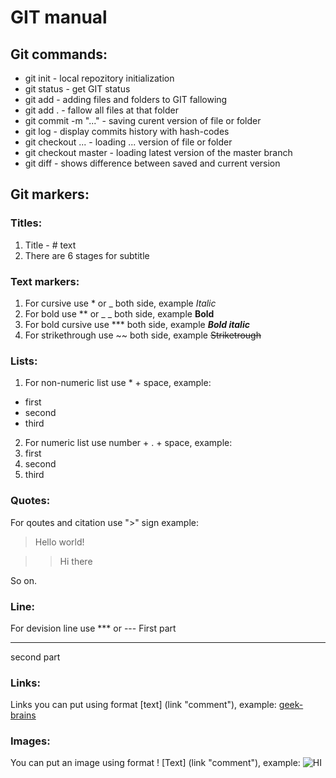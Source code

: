 # GIT manual

## Git commands:
* git init - local repozitory initialization
* git status - get GIT status
* git add - adding files and folders to GIT fallowing
* git add . - fallow all files at that folder
* git commit -m "..." - saving curent version of file or folder
* git log - display commits history with hash-codes
* git checkout ... - loading ... version of file or folder
* git checkout master - loading latest version of the master branch
* git diff - shows difference between saved  and current version 

## Git markers:
### Titles:
1. Title - # text
2. There are 6 stages for subtitle

### Text markers:
1. For cursive use * or _ both side, example _Italic_ 
2. For bold use ** or _ _ both side, example __Bold__
3. For bold cursive use *** both side, 
example ***Bold italic***
4. For strikethrough use ~~ both side,
example ~~Striketrough~~

### Lists:
1. For non-numeric list use * + space, 
example:
* first
* second
* third
2. For numeric list use number + . + space,
example:
1. first
2. second
3. third

### Quotes:
For qoutes and citation use ">" sign
example:
> Hello world!

>>Hi there

So on.

### Line:
For devision line use *** or ---
First part
***
second part

### Links:
Links you can put using format [text] (link "comment"), example:
[geek-brains](https://gb.ru/ "geek-brains site")


### Images:
You can put an image using format !
[Text]
(link "comment"),
example:
![HI](/hi.png "Hi")

